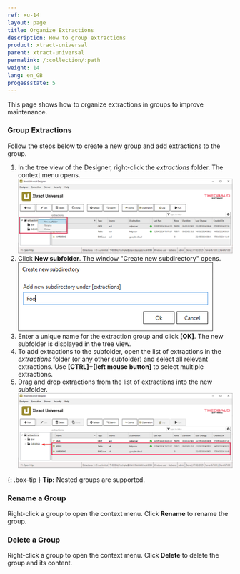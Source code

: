 ```yaml
---
ref: xu-14
layout: page
title: Organize Extractions
description: How to group extractions
product: xtract-universal
parent: xtract-universal
permalink: /:collection/:path
weight: 14
lang: en_GB
progessstate: 5
---
```


This page shows how to organize extractions in groups to improve maintenance.

### Group Extractions

Follow the steps below to create a new group and add extractions to the group.

1. In the tree view of the Designer, right-click the *extractions* folder. The context menu opens.<br>
![main-window-treeview](/img/content/xu/main-window-treeview.png)
2. Click **New subfolder**. The window "Create new subdirectory" opens.<br>
![create-new-subdirectory](/img/content/xu/create-new-subdirectory.png)
3. Enter a unique name for the extraction group and click **[OK]**. The new subfolder is displayed in the tree view.
4. To add extractions to the subfolder, open the list of extractions in the *extractions* folder (or any other subfolder) and select all relevant extractions.
Use **[CTRL]+[left mouse button]** to select multiple extractions.
5. Drag and drop extractions from the list of extractions into the new subfolder. <br>
![main-window-treeview-move-extractions](/img/content/xu/main-window-treeview-move-extractions.png)

{: .box-tip }
**Tip:** Nested groups are supported.


### Rename a Group

Right-click a group to open the context menu. Click **Rename** to rename the group.

### Delete a Group

Right-click a group to open the context menu. Click **Delete** to delete the group and its content.



